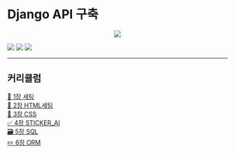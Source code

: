 # Django API 구축

<p align="center"><img src="https://gaussian37.github.io/assets/img/python/django/django.png"></p>

<img src="https://img.shields.io/badge/django-F6E05E?style=for-the-badge&logo=django&logoColor=white"> 
<img src="https://img.shields.io/badge/python-3776AB?style=for-the-badge&logo=python&logoColor=white">
<img src="https://img.shields.io/badge/mysql-4169E1?style=for-the-badge&logo=mysql&logoColor=white">

---

## 커리큘럼

[📝 1장 세팅](./README/Setting/1.Setting.md)  
[🚀 2장 HTML세팅](./README/HTML/2-1.Setting.md)  
[🎨 3장 CSS](./README/CSS/3.CSS.md)  
[✅ 4장 STICKER_AI](./README/Sticker/4.Sticker.md)  
[🗃 5장 SQL](./README/SQL/5.SQL.md)  
[✏️  6장 ORM](./README/ORM/README.md)
